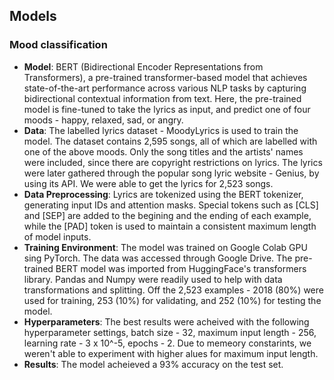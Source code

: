 ## Models

### Mood classification

- **Model**: BERT (Bidirectional Encoder Representations from Transformers), a pre-trained transformer-based model that achieves state-of-the-art performance across various NLP tasks by capturing bidirectional contextual information from text. Here, the pre-trained model is fine-tuned to take the lyrics as input, and predict one of four moods - happy, relaxed, sad, or angry.
- **Data**: The labelled lyrics dataset - MoodyLyrics is used to train the model. The dataset contains 2,595 songs, all of which are labelled with one of the above moods. Only the song titles and the artists' names were included, since there are copyright restrictions on lyrics. The lyrics were later gathered through the popular song lyric website - Genius, by using its API. We were able to get the lyrics for 2,523 songs.
- **Data Preprocessing**: Lyrics are tokenized using the BERT tokenizer, generating input IDs and attention masks. Special tokens such as [CLS] and [SEP] are added to the begining and the ending of each example, while the [PAD] token is used to maintain a consistent maximum length of model inputs.
- **Training Environment**: The model was trained on Google Colab GPU sing PyTorch. The data was accessed through Google Drive. The pre-trained BERT model was imported from HuggingFace's transformers library. Pandas and Numpy were readily used to help with data transformations and splitting. Off the 2,523 examples - 2018 (80%) were used for training, 253 (10%) for validating, and 252 (10%) for testing the model.
- **Hyperparameters**: The best results were acheived with the following hyperparameter settings, batch size - 32, maximum input length - 256, learning rate - 3 x 10^-5, epochs - 2. Due to memeory constarints, we weren't able to experiment with higher alues for maximum input length.
- **Results**: The model acheieved a 93% accuracy on the test set.
